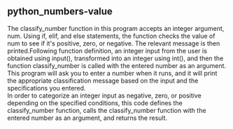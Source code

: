## python_numbers-value

The classify_number function in this program accepts an integer argument, num. Using if, elif, and else statements, the function checks 
the value of num to see if it's positive, zero, or negative. The relevant message is then printed.Following function definition, an integer
input from the user is obtained using input(), transformed into an integer using int(), and then the function classify_number is called with the 
entered number as an argument. This program will ask you to enter a number when it runs, and it will print the appropriate classification message
based on the input and the specifications you entered.   
In order to categorize an integer input as negative, zero, or positive depending on the specified conditions, this code defines the 
classify_number function, calls the classify_number function with the entered number as an argument, and returns the result.     


